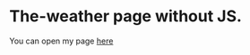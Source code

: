 # The-weather page without JS.

You can open my page [here](https://paragon13rus.github.io/The-weather/)
